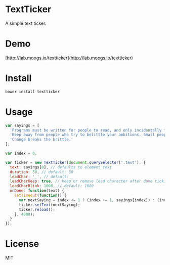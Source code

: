 # TextTicker

A simple text ticker.

# Demo

[http://lab.moogs.io/textticker](http://lab.moogs.io/textticker)

# Install

```bash
bower install textticker
```

# Usage

```javascript
var sayings = [
  'Programs must be written for people to read, and only incidentally for machines to execute.',
  'Keep away from people who try to belittle your ambitions. Small people always do that, but the really great make you feel that you, too, can become great.',
  'Change breaks the brittle.'
];

var index = 0;

var ticker = new TextTicker(document.querySelector('.text'), {
  text: sayings[0], // defaults to element text
  duration: 50, // default: 50
  leadChar: '_', // default: _
  leadCharKeep: true, // keep or remove lead character after done ticking. defaul:; true
  leadCharBlink: 1000, // default: 1000
  onDone: function(text) {
    setTimeout(function() {
      var nextSaying = index <= 1 ? (index += 1, sayings[index]) : (index = 0, sayings[index]);
      ticker.setText(nextSaying);
      ticker.reload();
    }, 4000);
  }
});
```

# License

MIT

